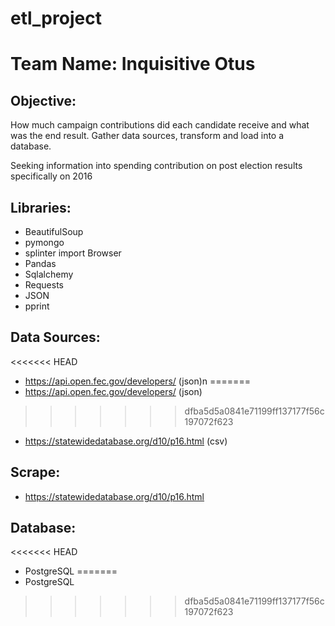 # etl_project
# Team Name: Inquisitive Otus

## Objective:

How much campaign contributions did each candidate receive and what was the end result.
Gather data sources, transform and load into a database. 


Seeking information into spending contribution on post election results specifically on 2016

## Libraries:
* BeautifulSoup
* pymongo
* splinter import Browser
* Pandas
* Sqlalchemy
* Requests
* JSON
* pprint


## Data Sources:
<<<<<<< HEAD
* https://api.open.fec.gov/developers/ (json)n
=======
* https://api.open.fec.gov/developers/ (json)
>>>>>>> dfba5d5a0841e71199ff137177f56c197072f623
* https://statewidedatabase.org/d10/p16.html (csv)

## Scrape:
* https://statewidedatabase.org/d10/p16.html 

## Database:
<<<<<<< HEAD
* PostgreSQL
=======
* PostgreSQL
>>>>>>> dfba5d5a0841e71199ff137177f56c197072f623
